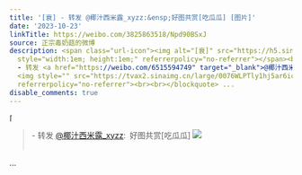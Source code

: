 ```yaml
---
title: '[衰] - 转发 @椰汁西米露_xyzz:&ensp;好图共赏[吃瓜瓜] [图片]'
date: '2023-10-23'
linkTitle: https://weibo.com/3825863518/Npd90BSxJ
source: 正宗毒奶菇的微博
description: <span class="url-icon"><img alt="[衰]" src="https://h5.sinaimg.cn/m/emoticon/icon/default/d_shuai-285d2d97c7.png"
  style="width:1em; height:1em;" referrerpolicy="no-referrer"></span><br><blockquote>
  - 转发 <a href="https://weibo.com/6515594749" target="_blank">@椰汁西米露_xyzz</a>: 好图共赏[吃瓜瓜]
  <img style="" src="https://tvax2.sinaimg.cn/large/0076WLPTly1hj5ar6icokj31400qoalc.jpg"
  referrerpolicy="no-referrer"><br><br></blockquote> ...
disable_comments: true
---
```

<span class="url-icon"><img alt="[衰]" src="https://h5.sinaimg.cn/m/emoticon/icon/default/d_shuai-285d2d97c7.png" style="width:1em; height:1em;" referrerpolicy="no-referrer"></span><br><blockquote> - 转发 <a href="https://weibo.com/6515594749" target="_blank">@椰汁西米露_xyzz</a>: 好图共赏[吃瓜瓜] <img style="" src="https://tvax2.sinaimg.cn/large/0076WLPTly1hj5ar6icokj31400qoalc.jpg" referrerpolicy="no-referrer"><br><br></blockquote> ...